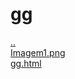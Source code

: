# gg 
<a href='https://gabrielryanft.github.io/learning/cursoemvideo/htmlecss/html/links' target='_self' rel='prev'>..</a><br/>
<a href='https://gabrielryanft.github.io/learning/cursoemvideo/htmlecss/html/links/gg/Imagem1.png' target='_blank' rel='next'>Imagem1.png</a><br/>
<a href='https://gabrielryanft.github.io/learning/cursoemvideo/htmlecss/html/links/gg/gg.html' target='_blank' rel='next'>gg.html</a><br/>
